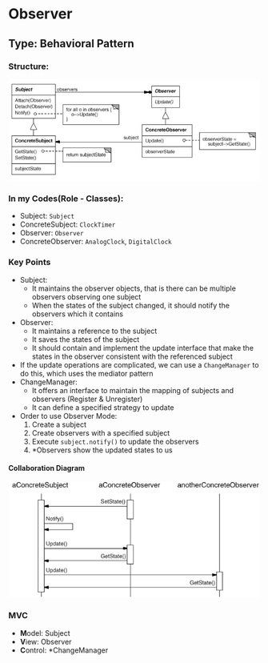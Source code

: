 # Observer

## Type: Behavioral Pattern

### Structure:
<img src="./observer_1.png"/>

### In my Codes(Role - Classes):
- Subject: `Subject`
- ConcreteSubject: `ClockTimer`
- Observer: `Observer`
- ConcreteObserver: `AnalogClock`, `DigitalClock`

### Key Points
- Subject:
    - It maintains the observer objects, that is there can
      be multiple observers observing one subject
    - When the states of the subject changed, it should 
      notify the observers which it contains
- Observer:
    - It maintains a reference to the subject
    - It saves the states of the subject
    - It should contain and implement the update interface 
      that make the states in the observer consistent with 
      the referenced subject
- If the update operations are complicated, we can use a 
  `ChangeManager` to do this, which uses the mediator pattern
- ChangeManager:
    - It offers an interface to maintain the mapping of subjects
     and observers (Register & Unregister)
    - It can define a specified strategy to update
- Order to use Observer Mode:
    1. Create a subject
    2. Create observers with a specified subject
    3. Execute `subject.notify()` to update the observers
    4. *Observers show the updated states to us
#### Collaboration Diagram
<img src="./observer_2.png"/>

### MVC
- **M**odel: Subject
- **V**iew: Observer
- **C**ontrol: *ChangeManager
